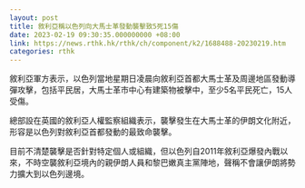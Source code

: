 ```yaml
---
layout: post
title: 敘利亞稱以色列向大馬士革發動襲擊致5死15傷
date: 2023-02-19 09:30:35.000000000 +08:00
link: https://news.rthk.hk/rthk/ch/component/k2/1688488-20230219.htm
categories: rthk
---
```


敘利亞軍方表示，以色列當地星期日凌晨向敘利亞首都大馬士革及周邊地區發動導彈攻擊，包括平民居，大馬士革市中心有建築物被擊中，至少5名平民死亡，15人受傷。

總部設在英國的敘利亞人權監察組織表示，襲擊發生在大馬士革的伊朗文化附近，形容是以色列對敘利亞首都發動的最致命襲擊。

目前不清楚襲擊是否針對特定個人或組織，但以色列自2011年敘利亞爆發內戰以來，不時空襲敘利亞境內的親伊朗人員和黎巴嫩真主黨陣地，聲稱不會讓伊朗將勢力擴大到以色列邊境。
